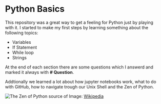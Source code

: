 # Python Basics

This repository was a great way to get a feeling for Python just by playing with it. 
I started to make my first steps by learning something about the following topics: 

- Variables
- If Statement
- While loop
- Strings

At the end of each section there are some questions which I answerd and marked it always with **# Question**.

Addtionally we learned a lot about how jupyter notebooks work, what to do with GitHub, how to navigate trough our Unix Shell and the Zen of Python. 

![The Zen of Python](https://en.wikipedia.org/wiki/Zen_of_Python#/media/File:Zen_Of_Python.png)
source of Image: [Wikipedia](https://en.wikipedia.org/wiki/Zen_of_Python)
